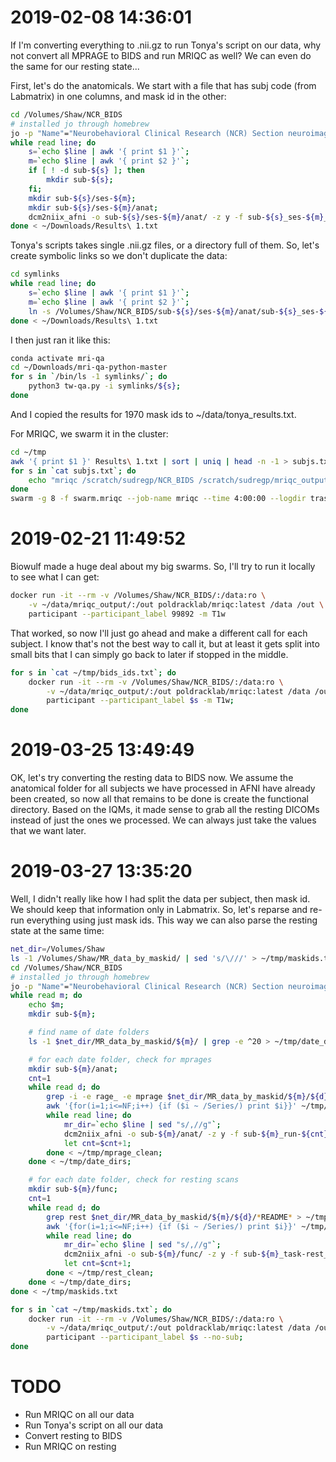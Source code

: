 # 2019-02-08 14:36:01

If I'm converting everything to .nii.gz to run Tonya's script on our data, why
not convert all MPRAGE to BIDS and run MRIQC as well? We can even do the same
for our resting state...

First, let's do the anatomicals. We start with a file that has subj code (from
Labmatrix) in one columns, and mask id in the other:

```bash
cd /Volumes/Shaw/NCR_BIDS
# installed jo through homebrew
jo -p "Name"="Neurobehavioral Clinical Research (NCR) Section neuroimaging database" "BIDSVersion"="1.0.2" >> dataset_description.json;
while read line; do
    s=`echo $line | awk '{ print $1 }'`;
    m=`echo $line | awk '{ print $2 }'`;
    if [ ! -d sub-${s} ]; then
        mkdir sub-${s};
    fi;
    mkdir sub-${s}/ses-${m};
    mkdir sub-${s}/ses-${m}/anat;
    dcm2niix_afni -o sub-${s}/ses-${m}/anat/ -z y -f sub-${s}_ses-${m}_T1w /Volumes/Shaw/best_mprages/${m}/;
done < ~/Downloads/Results\ 1.txt
```

Tonya's scripts takes single .nii.gz files, or a directory full of them. So,
let's create symbolic links so we don't duplicate the data:

```bash
cd symlinks
while read line; do
    s=`echo $line | awk '{ print $1 }'`;
    m=`echo $line | awk '{ print $2 }'`;
    ln -s /Volumes/Shaw/NCR_BIDS/sub-${s}/ses-${m}/anat/sub-${s}_ses-${m}_T1w.nii.gz .;
done < ~/Downloads/Results\ 1.txt
```

I then just ran it like this:

```bash
conda activate mri-qa
cd ~/Downloads/mri-qa-python-master
for s in `/bin/ls -1 symlinks/`; do
    python3 tw-qa.py -i symlinks/${s};
done
```

And I copied the results for 1970 mask ids to ~/data/tonya_results.txt.

For MRIQC, we swarm it in the cluster:

```bash
cd ~/tmp
awk '{ print $1 }' Results\ 1.txt | sort | uniq | head -n -1 > subjs.txt;
for s in `cat subjs.txt`; do
    echo "mriqc /scratch/sudregp/NCR_BIDS /scratch/sudregp/mriqc_output participant --participant_label ${s} -m T1w -w /scratch/sudregp/mriqc_work" >> swarm.mriqc;
done
swarm -g 8 -f swarm.mriqc --job-name mriqc --time 4:00:00 --logdir trash_mriqc -m mriqc --partition quick --gres=lscratch:40
```

# 2019-02-21 11:49:52

Biowulf made a huge deal about my big swarms. So, I'll try to run it locally to
see what I can get:

```bash
docker run -it --rm -v /Volumes/Shaw/NCR_BIDS/:/data:ro \
    -v ~/data/mriqc_output/:/out poldracklab/mriqc:latest /data /out \
    participant --participant_label 99892 -m T1w
```

That worked, so now I'll just go ahead and make a different call for each
subject. I know that's not the best way to call it, but at least it gets split
into small bits that I can simply go back to later if stopped in the middle.

```bash
for s in `cat ~/tmp/bids_ids.txt`; do
    docker run -it --rm -v /Volumes/Shaw/NCR_BIDS/:/data:ro \
        -v ~/data/mriqc_output/:/out poldracklab/mriqc:latest /data /out \
        participant --participant_label $s -m T1w;
done
```

# 2019-03-25 13:49:49

OK, let's try converting the resting data to BIDS now. We assume the anatomical
folder for all subjects we have processed in AFNI have already been created, so
now all that remains to be done is create the functional directory. Based on the
IQMs, it made sense to grab all the resting DICOMs instead of just the ones we
processed. We can always just take the values that we want later.

# 2019-03-27 13:35:20

Well, I didn't really like how I had split the data per subject, then mask id.
We should keep that information only in Labmatrix. So, let's reparse and re-run
everything using just mask ids. This way we can also parse the resting state at
the same time:

```bash
net_dir=/Volumes/Shaw
ls -1 /Volumes/Shaw/MR_data_by_maskid/ | sed 's/\///' > ~/tmp/maskids.txt
cd /Volumes/Shaw/NCR_BIDS
# installed jo through homebrew
jo -p "Name"="Neurobehavioral Clinical Research (NCR) Section neuroimaging database" "BIDSVersion"="1.0.2" >> dataset_description.json;
while read m; do
    echo $m;
    mkdir sub-${m};

    # find name of date folders
    ls -1 $net_dir/MR_data_by_maskid/${m}/ | grep -e ^20 > ~/tmp/date_dirs;

    # for each date folder, check for mprages
    mkdir sub-${m}/anat;
    cnt=1
    while read d; do
        grep -i -e rage_ -e mprage $net_dir/MR_data_by_maskid/${m}/${d}/*README* > ~/tmp/mprage;
        awk '{for(i=1;i<=NF;i++) {if ($i ~ /Series/) print $i}}' ~/tmp/mprage | sed "s/Series://g" > ~/tmp/mprage_clean
        while read line; do
            mr_dir=`echo $line | sed "s/,//g"`;
            dcm2niix_afni -o sub-${m}/anat/ -z y -f sub-${m}_run-${cnt}_T1w ${net_dir}/MR_data_by_maskid/${m}/${d}/${mr_dir}/;
            let cnt=$cnt+1;
        done < ~/tmp/mprage_clean;
    done < ~/tmp/date_dirs;

    # for each date folder, check for resting scans
    mkdir sub-${m}/func;
    cnt=1
    while read d; do
        grep rest $net_dir/MR_data_by_maskid/${m}/${d}/*README* > ~/tmp/rest;
        awk '{for(i=1;i<=NF;i++) {if ($i ~ /Series/) print $i}}' ~/tmp/rest | sed "s/Series://g" > ~/tmp/rest_clean
        while read line; do
            mr_dir=`echo $line | sed "s/,//g"`;
            dcm2niix_afni -o sub-${m}/func/ -z y -f sub-${m}_task-rest_run-${cnt}_bold ${net_dir}/MR_data_by_maskid/${m}/${d}/${mr_dir}/;
            let cnt=$cnt+1;
        done < ~/tmp/rest_clean;
    done < ~/tmp/date_dirs;
done < ~/tmp/maskids.txt
```

```bash
for s in `cat ~/tmp/maskids.txt`; do
    docker run -it --rm -v /Volumes/Shaw/NCR_BIDS/:/data:ro \
        -v ~/data/mriqc_output/:/out poldracklab/mriqc:latest /data /out \
        participant --participant_label $s --no-sub;
done
```

# TODO
* Run MRIQC on all our data
* Run Tonya's script on all our data
* Convert resting to BIDS
* Run MRIQC on resting
